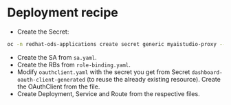 # Deployment recipe

- Create the Secret:

```bash
oc -n redhat-ods-applications create secret generic myaistudio-proxy --from-literal=session_secret=$(head /dev/urandom | tr -dc A-Za-z0-9 | head -c43)
```

- Create the SA from `sa.yaml`.
- Create the RBs from `role-binding.yaml`.
- Modify `oauthclient.yaml` with the secret you get from Secret `dashboard-oauth-client-generated` (to reuse the already existing resource). Create the OAuthClient from the file.
- Create Deployment, Service and Route from the respective files.
